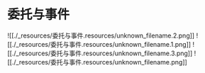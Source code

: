 # 委托与事件


![[./_resources/委托与事件.resources/unknown_filename.2.png]]
![[./_resources/委托与事件.resources/unknown_filename.1.png]]
![[./_resources/委托与事件.resources/unknown_filename.3.png]]
![[./_resources/委托与事件.resources/unknown_filename.png]]

